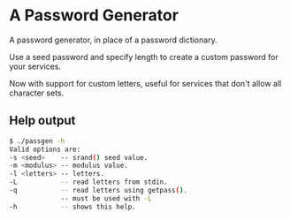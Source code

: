 # A Password Generator

A password generator, in place of a password dictionary.

Use a seed password and specify length to create a custom password for your services.

Now with support for custom letters, useful for services that don't allow all
character sets.

## Help output
```bash
$ ./passgen -h
Valid options are:
-s <seed>    -- srand() seed value.
-m <modulus> -- modulus value.
-l <letters> -- letters.
-L           -- read letters from stdin.
-q           -- read letters using getpass().
             -- must be used with -L
-h           -- shows this help.
```
